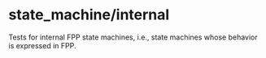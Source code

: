 # state_machine/internal

Tests for internal FPP state machines, i.e., state machines whose behavior
is expressed in FPP.
